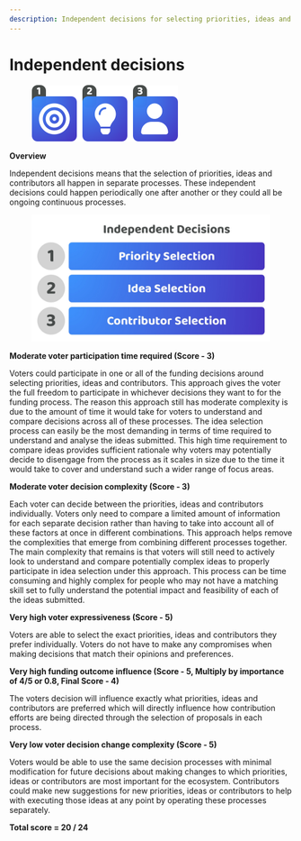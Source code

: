 ```yaml
---
description: Independent decisions for selecting priorities, ideas and contributors
---
```


# Independent decisions

<div align="left">

<figure><img src="../../.gitbook/assets/independent-decisions.png" alt="" width="260"><figcaption></figcaption></figure>

</div>



**Overview**

Independent decisions means that the selection of priorities, ideas and contributors all happen in separate processes. These independent decisions could happen periodically one after another or they could all be ongoing continuous processes.

<div align="left">

<figure><img src="../../.gitbook/assets/independent-decisions.jpg" alt="" width="563"><figcaption></figcaption></figure>

</div>



**Moderate voter participation time required (Score - 3)**

Voters could participate in one or all of the funding decisions around selecting priorities, ideas and contributors. This approach gives the voter the full freedom to participate in whichever decisions they want to for the funding process. The reason this approach still has moderate complexity is due to the amount of time it would take for voters to understand and compare decisions across all of these processes. The idea selection process can easily be the most demanding in terms of time required to understand and analyse the ideas submitted. This high time requirement to compare ideas provides sufficient rationale why voters may potentially decide to disengage from the process as it scales in size due to the time it would take to cover and understand such a wider range of focus areas.



**Moderate voter decision complexity (Score - 3)**

Each voter can decide between the priorities, ideas and contributors individually. Voters only need to compare a limited amount of information for each separate decision rather than having to take into account all of these factors at once in different combinations. This approach helps remove the complexities that emerge from combining different processes together. The main complexity that remains is that voters will still need to actively look to understand and compare potentially complex ideas to properly participate in idea selection under this approach. This process can be time consuming and highly complex for people who may not have a matching skill set to fully understand the potential impact and feasibility of each of the ideas submitted.



**Very high voter expressiveness (Score - 5)**

Voters are able to select the exact priorities, ideas and contributors they prefer individually. Voters do not have to make any compromises when making decisions that match their opinions and preferences.



**Very high funding outcome influence (Score - 5, Multiply by importance of 4/5 or 0.8, Final Score - 4)**

The voters decision will influence exactly what priorities, ideas and contributors are preferred which will directly influence how contribution efforts are being directed through the selection of proposals in each process.



**Very low voter decision change complexity (Score - 5)**

Voters would be able to use the same decision processes with minimal modification for future decisions about making changes to which priorities, ideas or contributors are most important for the ecosystem. Contributors could make new suggestions for new priorities, ideas or contributors to help with executing those ideas at any point by operating these processes separately.



**Total score = 20 / 24**
